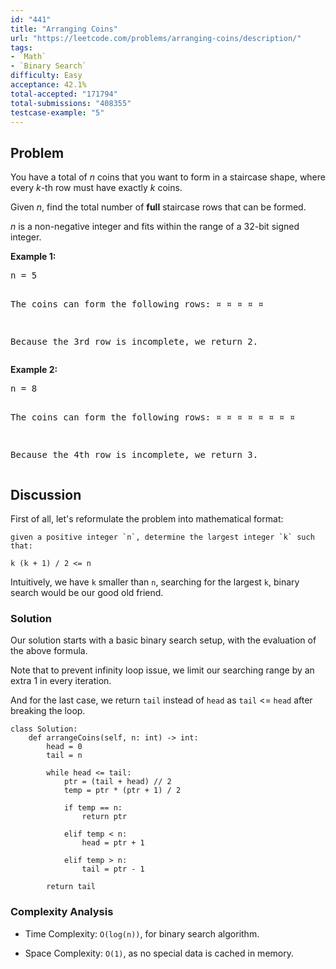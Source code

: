 ```yaml
---
id: "441"
title: "Arranging Coins"
url: "https://leetcode.com/problems/arranging-coins/description/"
tags:
- `Math`
- `Binary Search`
difficulty: Easy
acceptance: 42.1%
total-accepted: "171794"
total-submissions: "408355"
testcase-example: "5"
---
```


## Problem

<p>You have a total of <i>n</i> coins that you want to form in a staircase shape, where every <i>k</i>-th row must have exactly <i>k</i> coins.</p>
 
<p>Given <i>n</i>, find the total number of <b>full</b> staircase rows that can be formed.</p>

<p><i>n</i> is a non-negative integer and fits within the range of a 32-bit signed integer.</p>

<p><b>Example 1:</b>
<pre>
n = 5

The coins can form the following rows:
¤
¤ ¤
¤ ¤

Because the 3rd row is incomplete, we return 2.
</pre>
</p>

<p><b>Example 2:</b>
<pre>
n = 8

The coins can form the following rows:
¤
¤ ¤
¤ ¤ ¤
¤ ¤

Because the 4th row is incomplete, we return 3.
</pre>
</p>

## Discussion

First of all, let's reformulate the problem into mathematical format:

```
given a positive integer `n`, determine the largest integer `k` such that:

k (k + 1) / 2 <= n
```

Intuitively, we have `k` smaller than `n`, searching for the largest
`k`, binary search would be our good old friend.

### Solution

Our solution starts with a basic binary search setup, with the evaluation
of the above formula.

Note that to prevent infinity loop issue, we limit our searching range by an
extra 1 in every iteration.

And for the last case, we return `tail` instead of `head` as `tail` <= `head`
after breaking the loop.

```py3
class Solution:
    def arrangeCoins(self, n: int) -> int:
        head = 0
        tail = n

        while head <= tail:
            ptr = (tail + head) // 2
            temp = ptr * (ptr + 1) / 2

            if temp == n:
                return ptr

            elif temp < n:
                head = ptr + 1

            elif temp > n:
                tail = ptr - 1

        return tail
```

### Complexity Analysis

- Time Complexity: `O(log(n))`, for binary search algorithm.

- Space Complexity: `O(1)`, as no special data is cached in memory.
